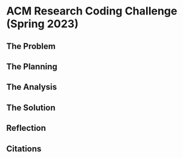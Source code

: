 # ACM Research Coding Challenge (Spring 2023)

## The Problem

## The Planning

## The Analysis

## The Solution

## Reflection

## Citations 
